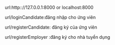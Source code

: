 url:http:://127.0.0.1:8000 or localhost:8000

url/loginCandidate:đăng nhập cho ứng viên

url/registerCandidate: đăng ký của ứng viên

url/registerEmployer :đăng ký cho nhà tuyển dụng

